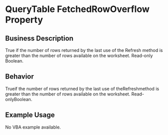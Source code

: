 # QueryTable FetchedRowOverflow Property

## Business Description
True if the number of rows returned by the last use of the Refresh method is greater than the number of rows available on the worksheet. Read-only Boolean.

## Behavior
Trueif the number of rows returned by the last use of theRefreshmethod is greater than the number of rows available on the worksheet. Read-onlyBoolean.

## Example Usage
No VBA example available.